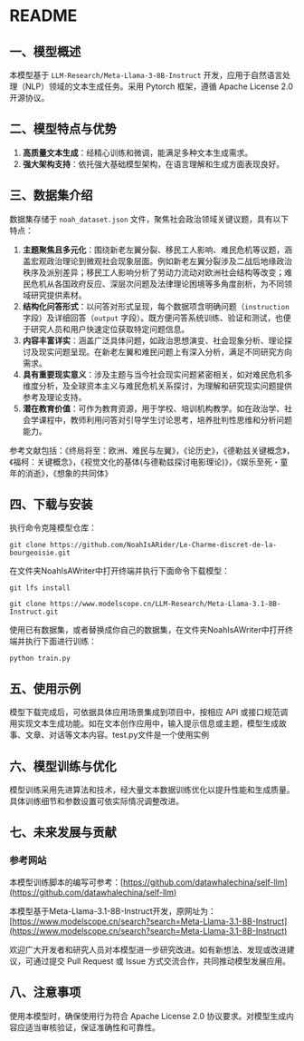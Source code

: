 # README

## 一、模型概述
本模型基于 `LLM-Research/Meta-Llama-3-8B-Instruct` 开发，应用于自然语言处理（NLP）领域的文本生成任务。采用 Pytorch 框架，遵循 Apache License 2.0 开源协议。

## 二、模型特点与优势
1. **高质量文本生成**：经精心训练和微调，能满足多种文本生成需求。
2. **强大架构支持**：依托强大基础模型架构，在语言理解和生成方面表现良好。

## 三、数据集介绍
数据集存储于 `noah_dataset.json` 文件，聚焦社会政治领域关键议题，具有以下特点：
1. **主题聚焦且多元化**：围绕新老左翼分裂、移民工人影响、难民危机等议题，涵盖宏观政治理论到微观社会现象层面。例如新老左翼分裂涉及二战后地缘政治秩序及派别差异；移民工人影响分析了劳动力流动对欧洲社会结构等改变；难民危机从各国政府反应、深层次问题及法律理论困境等多角度剖析，为不同领域研究提供素材。
2. **结构化问答形式**：以问答对形式呈现，每个数据项含明确问题（`instruction` 字段）及详细回答（`output` 字段）。既方便问答系统训练、验证和测试，也便于研究人员和用户快速定位获取特定问题信息。
3. **内容丰富详实**：涵盖广泛具体问题，如政治思想演变、社会现象分析、理论探讨及现实问题呈现。在新老左翼和难民问题上有深入分析，满足不同研究方向需求。
4. **具有重要现实意义**：涉及主题与当今社会现实问题紧密相关，如对难民危机多维度分析，及全球资本主义与难民危机关系探讨，为理解和研究现实问题提供参考及理论支持。
5. **潜在教育价值**：可作为教育资源，用于学校、培训机构教学。如在政治学、社会学课程中，教师利用问答对引导学生讨论思考，培养批判性思维和分析问题能力。

参考文献包括：《终局将至：欧洲、难民与左翼》，《论历史》，《德勒兹关键概念》，《福柯：关键概念》，《视觉文化的基体(与德勒兹探讨电影理论)》，《娱乐至死・童年的消逝》，《想象的共同体》

## 四、下载与安装


执行命令克隆模型仓库：

```
git clone https://github.com/NoahIsARider/Le-Charme-discret-de-la-bourgeoisie.git
```

在文件夹NoahIsAWriter中打开终端并执行下面命令下载模型：
```
git lfs install
```

```
git clone https://www.modelscope.cn/LLM-Research/Meta-Llama-3.1-8B-Instruct.git
```
使用已有数据集，或者替换成你自己的数据集，在文件夹NoahIsAWriter中打开终端并执行下面进行训练：
```
python train.py
```

## 五、使用示例

模型下载完成后，可依据具体应用场景集成到项目中，按相应 API 或接口规范调用实现文本生成功能。如在文本创作应用中，输入提示信息或主题，模型生成故事、文章、对话等文本内容。test.py文件是一个使用实例

## 六、模型训练与优化
模型训练采用先进算法和技术，经大量文本数据训练优化以提升性能和生成质量。具体训练细节和参数设置可依实际情况调整改进。

## 七、未来发展与贡献
### 参考网站
本模型训练脚本的编写可参考：[https://github.com/datawhalechina/self-llm](https://github.com/datawhalechina/self-llm)

本模型基于Meta-Llama-3.1-8B-Instruct开发，原网址为：[https://www.modelscope.cn/search?search=Meta-Llama-3.1-8B-Instruct](https://www.modelscope.cn/search?search=Meta-Llama-3.1-8B-Instruct)

欢迎广大开发者和研究人员对本模型进一步研究改进。如有新想法、发现或改进建议，可通过提交 Pull Request 或 Issue 方式交流合作，共同推动模型发展应用。

## 八、注意事项
使用本模型时，确保使用行为符合 Apache License 2.0 协议要求。对模型生成内容应适当审核验证，保证准确性和可靠性。 

